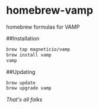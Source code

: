 # homebrew-vamp
homebrew formulas for VAMP


##Installation

```bash
brew tap magneticio/vamp
brew install vamp
vamp
```

##Updating
```bash
brew update
brew upgrade vamp
```

*That's all folks*
